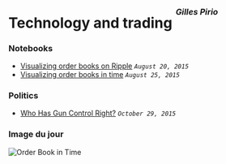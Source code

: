 # Technology and trading <sup><sup><sup><i>Gilles Pirio</i></sup></sup></sup>

### Notebooks

* [Visualizing order books on Ripple](http://nbviewer.ipython.org/github/gip/quant/blob/master/ripple/OrderbooksRipple.ipynb) <code><i>August 20, 2015</i></code>
* [Visualizing order books in time](http://nbviewer.ipython.org/github/gip/quant/blob/master/ripple/VisualizingOrderBookTime.ipynb) <code><i>August 25, 2015</i></code>

### Politics

* [Who Has Gun Control Right?](http://nbviewer.ipython.org/github/gip/quant/blob/master/politics/GunControl.ipynb) <code><i>October 29, 2015</i></code>

### Image du jour

![Order Book in Time](https://raw.githubusercontent.com/gip/techtrading/master/img/order_book_time.png)
